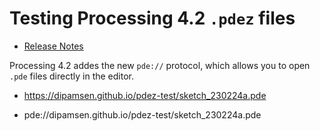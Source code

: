 # Testing Processing 4.2 `.pdez` files

- [Release Notes](https://github.com/processing/processing4/releases/tag/processing-1292-4.2)

Processing 4.2 addes the new `pde://` protocol, which allows you to open `.pde` files directly in the editor.

- https://dipamsen.github.io/pdez-test/sketch_230224a.pde

- pde://dipamsen.github.io/pdez-test/sketch_230224a.pde
